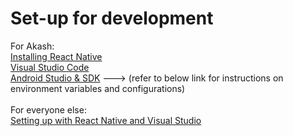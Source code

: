 # Set-up for development
For Akash:</br>
[Installing React Native](https://www.skptricks.com/2019/02/how-to-install-react-native-on-mac-step.html)</br>
[Visual Studio Code](https://code.visualstudio.com/Download)</br>
[Android Studio & SDK](https://developer.android.com/studio/) ---> (refer to below link for instructions on environment variables and configurations)</br>
</br>
For everyone else:</br>
[Setting up with React Native and Visual Studio](https://www.ryadel.com/en/react-native-visual-studio-code-windows-hello-world-sample-app/)
